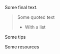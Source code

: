 <p>Some final text.</p>
<blockquote>
<p>Some quoted text</p>
<ul>
<li>With a list</li>
</ul>
</blockquote>

<p>Some tips</p>

<p>Some resources</p>
